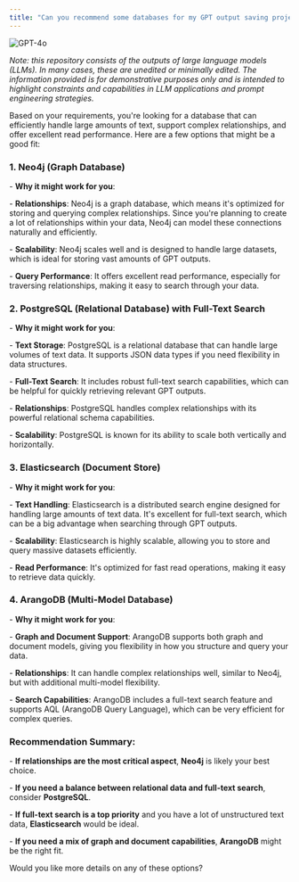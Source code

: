 ```yaml
---
title: "Can you recommend some databases for my GPT output saving project"
---
```

![GPT-4o](https://img.shields.io/badge/GPT--4o-3333FF?style=for-the-badge&logo=openai&logoColor=white)



*Note: this repository consists of the outputs of large language models (LLMs). In many cases, these are unedited or minimally edited. The information provided is for demonstrative purposes only and is intended to highlight constraints and capabilities in LLM applications and prompt engineering strategies.*




Based on your requirements, you're looking for a database that can efficiently handle large amounts of text, support complex relationships, and offer excellent read performance. Here are a few options that might be a good fit:

### 1. **Neo4j (Graph Database)**

\- **Why it might work for you**:

\- **Relationships**: Neo4j is a graph database, which means it's optimized for storing and querying complex relationships. Since you're planning to create a lot of relationships within your data, Neo4j can model these connections naturally and efficiently.

\- **Scalability**: Neo4j scales well and is designed to handle large datasets, which is ideal for storing vast amounts of GPT outputs.

\- **Query Performance**: It offers excellent read performance, especially for traversing relationships, making it easy to search through your data.

### 2. **PostgreSQL (Relational Database) with Full-Text Search**

\- **Why it might work for you**:

\- **Text Storage**: PostgreSQL is a relational database that can handle large volumes of text data. It supports JSON data types if you need flexibility in data structures.

\- **Full-Text Search**: It includes robust full-text search capabilities, which can be helpful for quickly retrieving relevant GPT outputs.

\- **Relationships**: PostgreSQL handles complex relationships with its powerful relational schema capabilities.

\- **Scalability**: PostgreSQL is known for its ability to scale both vertically and horizontally.

### 3. **Elasticsearch (Document Store)**

\- **Why it might work for you**:

\- **Text Handling**: Elasticsearch is a distributed search engine designed for handling large amounts of text data. It's excellent for full-text search, which can be a big advantage when searching through GPT outputs.

\- **Scalability**: Elasticsearch is highly scalable, allowing you to store and query massive datasets efficiently.

\- **Read Performance**: It's optimized for fast read operations, making it easy to retrieve data quickly.

### 4. **ArangoDB (Multi-Model Database)**

\- **Why it might work for you**:

\- **Graph and Document Support**: ArangoDB supports both graph and document models, giving you flexibility in how you structure and query your data.

\- **Relationships**: It can handle complex relationships well, similar to Neo4j, but with additional multi-model flexibility.

\- **Search Capabilities**: ArangoDB includes a full-text search feature and supports AQL (ArangoDB Query Language), which can be very efficient for complex queries.

### Recommendation Summary:

\- **If relationships are the most critical aspect**, **Neo4j** is likely your best choice.

\- **If you need a balance between relational data and full-text search**, consider **PostgreSQL**.

\- **If full-text search is a top priority** and you have a lot of unstructured text data, **Elasticsearch** would be ideal.

\- **If you need a mix of graph and document capabilities**, **ArangoDB** might be the right fit.

Would you like more details on any of these options?